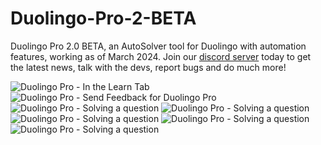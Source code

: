 # Duolingo-Pro-2-BETA
Duolingo Pro 2.0 BETA, an AutoSolver tool for Duolingo with automation features, working as of March 2024. 
Join our [discord server](https://discord.gg/r8xQ7K59Mt) today to get the latest news, talk with the devs, report bugs and do much more!

![Duolingo Pro - In the Learn Tab](https://github.com/anonymoushackerIV/Duolingo-Pro-2-BETA/assets/142535408/445bfa82-6f17-4e5e-9d7e-7005f6f50985)
![Duolingo Pro - Send Feedback for Duolingo Pro](https://github.com/anonymoushackerIV/Duolingo-Pro-2-BETA/assets/142535408/43e24b3e-f878-4043-8894-8d8a53094663)
![Duolingo Pro - Solving a question](https://github.com/anonymoushackerIV/Duolingo-Pro-2-BETA/assets/142535408/aa8e311c-10a7-4773-b66c-5ec14d8d71c8)
![Duolingo Pro - Solving a question](https://github.com/anonymoushackerIV/Duolingo-Pro-2-BETA/assets/142535408/baa46969-b0ce-4b00-abe6-5e771810b9a2)
![Duolingo Pro - Solving a question](https://github.com/anonymoushackerIV/Duolingo-Pro-2-BETA/assets/142535408/ff17acc4-50a3-4f85-b9fe-7cad9f9cfdbd)
![Duolingo Pro - Solving a question](https://github.com/anonymoushackerIV/Duolingo-Pro-2-BETA/assets/142535408/5ebb7ca9-6da4-45c5-8ba3-6053a2242bb7)
![Duolingo Pro - Solving a question](https://github.com/anonymoushackerIV/Duolingo-Pro-2-BETA/assets/142535408/1b144d8d-fee8-4702-8785-03c3dbe030d1)

